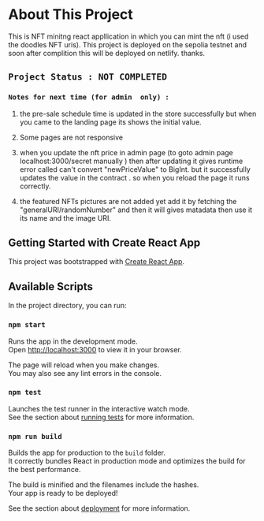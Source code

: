 # About This Project

This is NFT minitng react appllication in which you can mint the nft (i used the doodles NFT uris). This project is deployed on the sepolia testnet and soon after complition this will be deployed on netlify. thanks.

## `Project Status : NOT COMPLETED`

### `Notes for next time (for admin  only) : `

1. the pre-sale schedule time is updated in the store successfully but when you came to the landing page its shows the initial value.

2. Some pages are not responsive

3. when you update the nft price in admin page (to goto admin page localhost:3000/secret manually ) then after updating it gives runtime error called can't convert "newPriceValue" to BigInt. but it successfully updates the value in the contract . so when you reload the page it runs correctly.

4. the featured NFTs pictures are not added yet add it by fetching the "generalURI/randomNumber" and then it will gives matadata then use it its name and the image URI.

## Getting Started with Create React App

This project was bootstrapped with [Create React App](https://github.com/facebook/create-react-app).

## Available Scripts

In the project directory, you can run:

### `npm start`

Runs the app in the development mode.\
Open [http://localhost:3000](http://localhost:3000) to view it in your browser.

The page will reload when you make changes.\
You may also see any lint errors in the console.

### `npm test`

Launches the test runner in the interactive watch mode.\
See the section about [running tests](https://facebook.github.io/create-react-app/docs/running-tests) for more information.

### `npm run build`

Builds the app for production to the `build` folder.\
It correctly bundles React in production mode and optimizes the build for the best performance.

The build is minified and the filenames include the hashes.\
Your app is ready to be deployed!

See the section about [deployment](https://facebook.github.io/create-react-app/docs/deployment) for more information.
